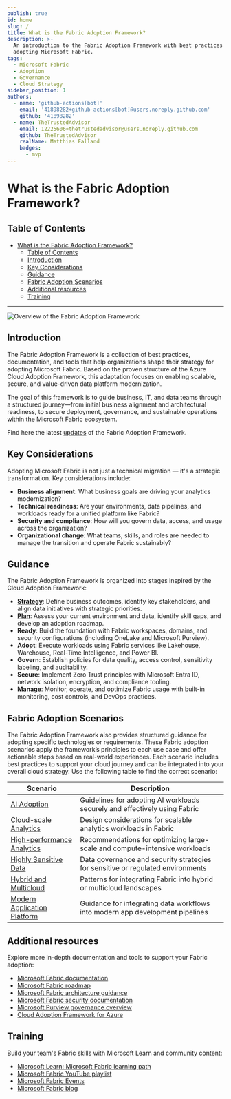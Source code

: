 ```yaml
---
publish: true
id: home
slug: /
title: What is the Fabric Adoption Framework?
description: >-
  An introduction to the Fabric Adoption Framework with best practices for
  adopting Microsoft Fabric.
tags:
  - Microsoft Fabric
  - Adoption
  - Governance
  - Cloud Strategy
sidebar_position: 1
authors:
  - name: 'github-actions[bot]'
    email: '41898282+github-actions[bot]@users.noreply.github.com'
    github: '41898282'
  - name: TheTrustedAdvisor
    email: 12225606+thetrustedadvisor@users.noreply.github.com
    github: TheTrustedAdvisor
    realName: Matthias Falland
    badges:
      - mvp
---
```


# What is the Fabric Adoption Framework?

## Table of Contents

- [What is the Fabric Adoption Framework?](#what-is-the-fabric-adoption-framework)
  - [Table of Contents](#table-of-contents)
  - [Introduction](#introduction)
  - [Key Considerations](#key-considerations)
  - [Guidance](#guidance)
  - [Fabric Adoption Scenarios](#fabric-adoption-scenarios)
  - [Additional resources](#additional-resources)
  - [Training](#training)

---

![Overview of the Fabric Adoption Framework](https://learn.microsoft.com/en-us/azure/cloud-adoption-framework/_images/caf-overview-graphic.png)

## Introduction

The Fabric Adoption Framework is a collection of best practices, documentation, and tools that help organizations shape their strategy for adopting Microsoft Fabric. Based on the proven structure of the Azure Cloud Adoption Framework, this adaptation focuses on enabling scalable, secure, and value-driven data platform modernization.

The goal of this framework is to guide business, IT, and data teams through a structured journey—from initial business alignment and architectural readiness, to secure deployment, governance, and sustainable operations within the Microsoft Fabric ecosystem.

Find here the latest [updates](whats-new.md) of the Fabric Adoption Framework.

## Key Considerations

Adopting Microsoft Fabric is not just a technical migration — it's a strategic transformation. Key considerations include:

- **Business alignment**: What business goals are driving your analytics modernization?
- **Technical readiness**: Are your environments, data pipelines, and workloads ready for a unified platform like Fabric?
- **Security and compliance**: How will you govern data, access, and usage across the organization?
- **Organizational change**: What teams, skills, and roles are needed to manage the transition and operate Fabric sustainably?

## Guidance

The Fabric Adoption Framework is organized into stages inspired by the Cloud Adoption Framework:

- [**Strategy**](docs/methodologies/1-strategy/overview.md): Define business outcomes, identify key stakeholders, and align data initiatives with strategic priorities.
- [**Plan**](docs/methodologies/2-plan/overview.md): Assess your current environment and data, identify skill gaps, and develop an adoption roadmap.
- **Ready**: Build the foundation with Fabric workspaces, domains, and security configurations (including OneLake and Microsoft Purview).
- **Adopt**: Execute workloads using Fabric services like Lakehouse, Warehouse, Real-Time Intelligence, and Power BI.
- **Govern**: Establish policies for data quality, access control, sensitivity labeling, and auditability.
- **Secure**: Implement Zero Trust principles with Microsoft Entra ID, network isolation, encryption, and compliance tooling.
- **Manage**: Monitor, operate, and optimize Fabric usage with built-in monitoring, cost controls, and DevOps practices.

## Fabric Adoption Scenarios


The Fabric Adoption Framework also provides structured guidance for adopting specific technologies or requirements. These Fabric adoption scenarios apply the framework’s principles to each use case and offer actionable steps based on real-world experiences. Each scenario includes best practices to support your cloud journey and can be integrated into your overall cloud strategy. Use the following table to find the correct scenario:

| Scenario | Description |
|----------|-------------|
| [AI Adoption](../adoption-scenarios/ai-adoption/overview.md) | Guidelines for adopting AI workloads securely and effectively using Fabric |
| [Cloud-scale Analytics](../adoption-scenarios/cloud-scale-analytics.md) | Design considerations for scalable analytics workloads in Fabric |
| [High-performance Analytics](../adoption-scenarios/high-performance-analytics.md) | Recommendations for optimizing large-scale and compute-intensive workloads |
| [Highly Sensitive Data](../adoption-scenarios/highly-sensitive-data.md) | Data governance and security strategies for sensitive or regulated environments |
| [Hybrid and Multicloud](../adoption-scenarios/hybrid-and-multicloud.md) | Patterns for integrating Fabric into hybrid or multicloud landscapes |
| [Modern Application Platform](../adoption-scenarios/modern-application-platform.md) | Guidance for integrating data workflows into modern app development pipelines |

## Additional resources

Explore more in-depth documentation and tools to support your Fabric adoption:

- [Microsoft Fabric documentation](https://learn.microsoft.com/en-us/fabric/?wt.mc_id=AZ-MVP-5003447)
- [Microsoft Fabric roadmap](hhttps://roadmap.fabric.microsoft.com?wt.mc_id=AZ-MVP-5003447)
- [Microsoft Fabric architecture guidance](https://learn.microsoft.com/en-us/azure/architecture/analytics/architecture/fabric-deployment-patterns?wt.mc_id=AZ-MVP-5003447)
- [Microsoft Fabric security documentation](https://learn.microsoft.com/en-us/fabric/security/?wt.mc_id=AZ-MVP-5003447)
- [Microsoft Purview governance overview](https://learn.microsoft.com/en-us/purview/data-governance-overview?wt.mc_id=AZ-MVP-5003447)
- [Cloud Adoption Framework for Azure](https://learn.microsoft.com/en-us/azure/cloud-adoption-framework/scenarios/fabric/?wt.mc_id=AZ-MVP-5003447)

## Training

Build your team's Fabric skills with Microsoft Learn and community content:

- [Microsoft Learn: Microsoft Fabric learning path](https://learn.microsoft.com/en-us/training/paths/get-started-fabric/?wt.mc_id=AZ-MVP-5003447)
- [Microsoft Fabric YouTube playlist](https://www.youtube.com/playlist?list=PL1N57mwBHtN0JFoOaMp8ZzS4rjQXzvDGs)
- [Microsoft Fabric Events](https://www.the-trusted-advisor.com/events/)
- [Microsoft Fabric blog](https://blog.fabric.microsoft.com/en-US/blog/)


